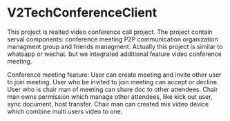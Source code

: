 V2TechConferenceClient
======================

This project is realted video conference call project. 
The project contain serval components:
   conference meeting
   P2P communication
   organization managment
   group and friends managment.
Actually this project is similar to whatsapp or wechat. but we integrated additional feature video conference meeting.

Conference meeting feature:
    User can create meeting and invite other user to join meeting.
    User who be invited to join meeting can accept or decline.
    User who is chair man of meeting can share doc to other attendees.
    Chair man owns permission which manage other attendees, like kick out user, sync document, host transfer.
    Chair man can created mix video device which combine multi users video to one.
    

